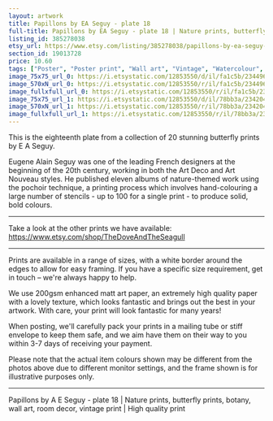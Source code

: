```yaml
---
layout: artwork
title: Papillons by EA Seguy - plate 18 
full-title: Papillons by EA Seguy - plate 18 | Nature prints, butterfly prints, pattern, botany, wall art, room decor, vintage print | High quality
listing_id: 385278038
etsy_url: https://www.etsy.com/listing/385278038/papillons-by-ea-seguy-plate-18-nature?utm_source=ds&utm_medium=api&utm_campaign=api
section_id: 19013728
price: 10.60
tags: ["Poster", "Poster print", "Wall art", "Vintage", "Watercolour", "Nature", "Botanical art", "Wildlife", "Nature print", "Butterfly print", "Butterfly art", "Butterfly poster", "High quality print"]
image_75x75_url_0: https://i.etsystatic.com/12853550/d/il/fa1c5b/2344962351/il_75x75.2344962351_cq24.jpg?version=0
image_570xN_url_0: https://i.etsystatic.com/12853550/r/il/fa1c5b/2344962351/il_570xN.2344962351_cq24.jpg
image_fullxfull_url_0: https://i.etsystatic.com/12853550/r/il/fa1c5b/2344962351/il_fullxfull.2344962351_cq24.jpg
image_75x75_url_1: https://i.etsystatic.com/12853550/d/il/78bb3a/2342043187/il_75x75.2342043187_kzkl.jpg?version=0
image_570xN_url_1: https://i.etsystatic.com/12853550/r/il/78bb3a/2342043187/il_570xN.2342043187_kzkl.jpg
image_fullxfull_url_1: https://i.etsystatic.com/12853550/r/il/78bb3a/2342043187/il_fullxfull.2342043187_kzkl.jpg
---
```

This is the eighteenth plate from a collection of 20 stunning butterfly prints by E A Seguy.

Eugene Alain Seguy was one of the leading French designers at the beginning of the 20th century, working in both the Art Deco and Art Nouveau styles. He published eleven albums of nature-themed work using the pochoir technique, a printing process which involves hand-colouring a large number of stencils - up to 100 for a single print -  to produce solid, bold colours.

---

Take a look at the other prints we have available: https://www.etsy.com/shop/TheDoveAndTheSeagull

---

Prints are available in a range of sizes, with a white border around the edges to allow for easy framing. If you have a specific size requirement, get in touch – we&#39;re always happy to help.

We use 200gsm enhanced matt art paper, an extremely high quality paper with a lovely texture, which looks fantastic and brings out the best in your artwork. With care, your print will look fantastic for many years!

When posting, we&#39;ll carefully pack your prints in a mailing tube or stiff envelope to keep them safe, and we aim have them on their way to you within 3-7 days of receiving your payment.

Please note that the actual item colours shown may be different from the photos above due to different monitor settings, and the frame shown is for illustrative purposes only.

---

Papillons by A E Seguy - plate 18 | Nature prints, butterfly prints, botany, wall art, room decor, vintage print | High quality print
